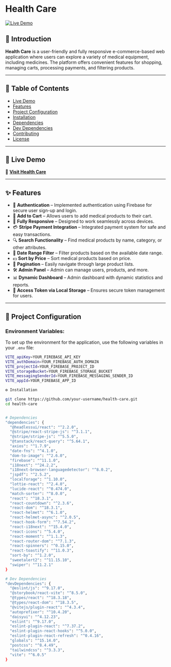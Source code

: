 # Health Care

[![Live Demo](https://img.shields.io/badge/Live-Demo-brightgreen)](https://health-care-f14b8.firebaseapp.com)

## 📌 Introduction

**Health Care** is a user-friendly and fully responsive e-commerce-based web application where users can explore a variety of medical equipment, including medicines. The platform offers convenient features for shopping, managing carts, processing payments, and filtering products.

---

## 📖 Table of Contents

- [Live Demo](#-live-demo)
- [Features](#-features)
- [Project Configuration](#-project-configuration)
- [Installation](#-installation)
- [Dependencies](#-dependencies)
- [Dev Dependencies](#-dev-dependencies)
- [Contributing](#-contributing)
- [License](#-license)

---

## 🚀 Live Demo

🔗 **[Visit Health Care](https://health-care-f14b8.firebaseapp.com)**  

---

## ✨ Features

- 🔑 **Authentication** – Implemented authentication using Firebase for secure user sign-up and login.
- 🛒 **Add to Cart** – Allows users to add medical products to their cart.
- 📱 **Fully Responsive** – Designed to work seamlessly across devices.
- 💳 **Stripe Payment Integration** – Integrated payment system for safe and easy transactions.
- 🔍 **Search Functionality** – Find medical products by name, category, or other attributes.
- 📅 **Date Range Filter** – Filter products based on the available date range.
- 💵 **Sort by Price** – Sort medical products based on price.
- 🔢 **Pagination** – Easily navigate through large product lists.
- 🛠️ **Admin Panel** – Admin can manage users, products, and more.
- 📊 **Dynamic Dashboard** – Admin dashboard with dynamic statistics and reports.
- 🔑 **Access Token via Local Storage** – Ensures secure token management for users.

---

## 🔧 Project Configuration

### Environment Variables:

To set up the environment for the application, use the following variables in your `.env` file:

```bash
VITE_apiKey=YOUR_FIREBASE_API_KEY
VITE_authDomain=YOUR_FIREBASE_AUTH_DOMAIN
VITE_projectId=YOUR_FIREBASE_PROJECT_ID
VITE_storageBucket=YOUR_FIREBASE_STORAGE_BUCKET
VITE_messagingSenderId=YOUR_FIREBASE_MESSAGING_SENDER_ID
VITE_appId=YOUR_FIREBASE_APP_ID

⚙️ Installation

git clone https://github.com/your-username/health-care.git
cd health-care


# Dependencies
"dependencies": {
  "@headlessui/react": "^2.2.0",
  "@stripe/react-stripe-js": "^3.1.1",
  "@stripe/stripe-js": "^5.5.0",
  "@tanstack/react-query": "^5.64.1",
  "axios": "^1.7.9",
  "date-fns": "^4.1.0",
  "dom-to-image": "^2.6.0",
  "firebase": "^11.1.0",
  "i18next": "^24.2.2",
  "i18next-browser-languagedetector": "^8.0.2",
  "jspdf": "^2.5.2",
  "localforage": "^1.10.0",
  "lottie-react": "^2.4.0",
  "lucide-react": "^0.474.0",
  "match-sorter": "^8.0.0",
  "react": "^18.3.1",
  "react-countdown": "^2.3.6",
  "react-dom": "^18.3.1",
  "react-helmet": "^6.1.0",
  "react-helmet-async": "^2.0.5",
  "react-hook-form": "^7.54.2",
  "react-i18next": "^15.4.0",
  "react-icons": "^5.4.0",
  "react-moment": "^1.1.3",
  "react-router-dom": "^7.1.3",
  "react-spinners": "^0.15.0",
  "react-toastify": "^11.0.3",
  "sort-by": "^1.2.0",
  "sweetalert2": "^11.15.10",
  "swiper": "^11.2.1"
}

# Dev Dependencies
"devDependencies": {
  "@eslint/js": "^9.17.0",
  "@storybook/react-vite": "^8.5.0",
  "@types/react": "^18.3.18",
  "@types/react-dom": "^18.3.5",
  "@vitejs/plugin-react": "^4.3.4",
  "autoprefixer": "^10.4.20",
  "daisyui": "^4.12.23",
  "eslint": "^9.17.0",
  "eslint-plugin-react": "^7.37.2",
  "eslint-plugin-react-hooks": "^5.0.0",
  "eslint-plugin-react-refresh": "^0.4.16",
  "globals": "^15.14.0",
  "postcss": "^8.4.49",
  "tailwindcss": "^3.3.3",
  "vite": "^6.0.5"
}
